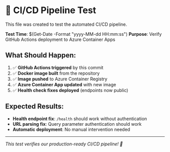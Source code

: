 # 🎉 CI/CD Pipeline Test

This file was created to test the automated CI/CD pipeline.

**Test Time**: $(Get-Date -Format "yyyy-MM-dd HH:mm:ss")
**Purpose**: Verify GitHub Actions deployment to Azure Container Apps

## What Should Happen:

1. ✅ **GitHub Actions triggered** by this commit
2. ✅ **Docker image built** from the repository
3. ✅ **Image pushed** to Azure Container Registry
4. ✅ **Azure Container App updated** with new image
5. ✅ **Health check fixes deployed** (endpoints now public)

## Expected Results:

- **Health endpoint fix**: `/health` should work without authentication
- **URL parsing fix**: Query parameter authentication should work
- **Automatic deployment**: No manual intervention needed

---

*This test verifies our production-ready CI/CD pipeline! 🚀*
